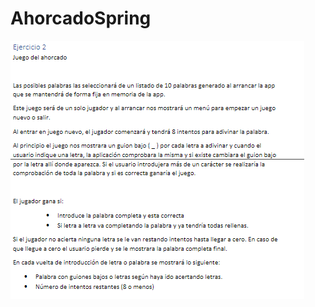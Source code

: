 # AhorcadoSpring

![texto](https://github.com/javierSerranoBabel/AhorcadoSpring/blob/master/src/main/resources/Enunciado.PNG)
